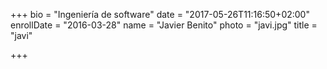 +++
bio = "Ingeniería de software"
date = "2017-05-26T11:16:50+02:00"
enrollDate = "2016-03-28"
name = "Javier Benito"
photo = "javi.jpg"
title = "javi"

+++

